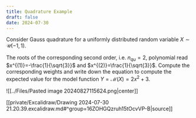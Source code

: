 ```yaml
---
title: Quadrature Example
draft: false
date: 2024-07-30
---
```


Consider Gauss quadrature for a uniformly distributed random variable $X \sim \mathcal{U}(-1,1)$.

The roots of the corresponding second order, i.e. $n_{q u}=2$, polynomial read $x^{(1)}=-\frac{1}{\sqrt{3}}$ and $x^{(2)}=\frac{1}{\sqrt{3}}$. Compute the corresponding weights and write down the equation to compute the expected value for the model function $Y=\mathcal{M}(X)=2 x^2+3$.



![[../Files/Pasted image 20240827115624.png|center]]

[[private/Excalidraw/Drawing 2024-07-30 21.20.39.excalidraw.md#^group=16ZOHGQzruh15tOcvVP-B|source]]